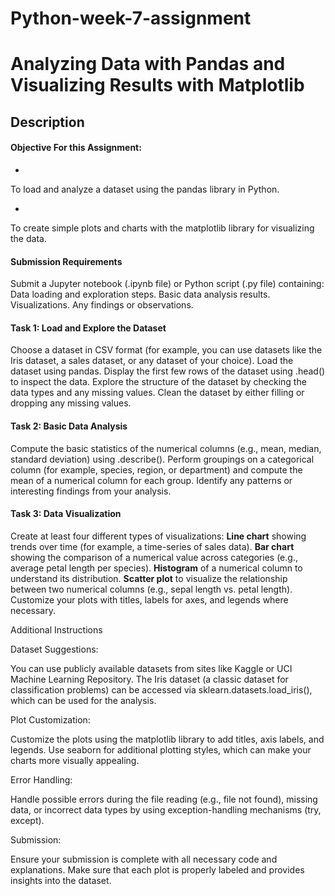 # Python-week-7-assignment

# **Analyzing Data with Pandas and Visualizing Results with Matplotlib**

## **Description**

#### **Objective For this Assignment:**

*
To load and analyze a dataset using the pandas library in Python.

*
To create simple plots and charts with the matplotlib library for visualizing the data.


#### **Submission Requirements**
Submit a Jupyter notebook (.ipynb file) or Python script (.py file) containing:
Data loading and exploration steps.
Basic data analysis results.
Visualizations.
Any findings or observations.


#### **Task 1: Load and Explore the Dataset**
Choose a dataset in CSV format (for example, you can use datasets like the Iris dataset, a sales dataset, or any dataset of your choice).
Load the dataset using pandas.
Display the first few rows of the dataset using .head() to inspect the data.
Explore the structure of the dataset by checking the data types and any missing values.
Clean the dataset by either filling or dropping any missing values.


#### **Task 2: Basic Data Analysis**
Compute the basic statistics of the numerical columns (e.g., mean, median, standard deviation) using .describe().
Perform groupings on a categorical column (for example, species, region, or department) and compute the mean of a numerical column for each group.
Identify any patterns or interesting findings from your analysis.


#### **Task 3: Data Visualization**
Create at least four different types of visualizations:
**Line chart** showing trends over time (for example, a time-series of sales data).
**Bar chart** showing the comparison of a numerical value across categories (e.g., average petal length per species).
**Histogram** of a numerical column to understand its distribution.
**Scatter plot** to visualize the relationship between two numerical columns (e.g., sepal length vs. petal length).
Customize your plots with titles, labels for axes, and legends where necessary.


Additional Instructions

Dataset Suggestions:

You can use publicly available datasets from sites like Kaggle or UCI Machine Learning Repository.
The Iris dataset (a classic dataset for classification problems) can be accessed via sklearn.datasets.load_iris(), which can be used for the analysis.

Plot Customization:

Customize the plots using the matplotlib library to add titles, axis labels, and legends.
Use seaborn for additional plotting styles, which can make your charts more visually appealing.

Error Handling:

Handle possible errors during the file reading (e.g., file not found), missing data, or incorrect data types by using exception-handling mechanisms (try, except).

Submission:

Ensure your submission is complete with all necessary code and explanations. Make sure that each plot is properly labeled and provides insights into the dataset.
